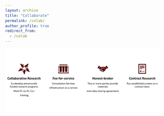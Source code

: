 ```yaml
---
layout: archive
title: "Collaborate"
permalink: /colab/
author_profile: true
redirect_from:
  - /colab
---
```


![Collaborate](../images/COLAB.png)
